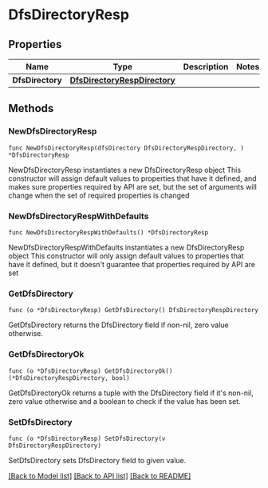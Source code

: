 # DfsDirectoryResp

## Properties

Name | Type | Description | Notes
------------ | ------------- | ------------- | -------------
**DfsDirectory** | [**DfsDirectoryRespDirectory**](DfsDirectoryRespDirectory.md) |  | 

## Methods

### NewDfsDirectoryResp

`func NewDfsDirectoryResp(dfsDirectory DfsDirectoryRespDirectory, ) *DfsDirectoryResp`

NewDfsDirectoryResp instantiates a new DfsDirectoryResp object
This constructor will assign default values to properties that have it defined,
and makes sure properties required by API are set, but the set of arguments
will change when the set of required properties is changed

### NewDfsDirectoryRespWithDefaults

`func NewDfsDirectoryRespWithDefaults() *DfsDirectoryResp`

NewDfsDirectoryRespWithDefaults instantiates a new DfsDirectoryResp object
This constructor will only assign default values to properties that have it defined,
but it doesn't guarantee that properties required by API are set

### GetDfsDirectory

`func (o *DfsDirectoryResp) GetDfsDirectory() DfsDirectoryRespDirectory`

GetDfsDirectory returns the DfsDirectory field if non-nil, zero value otherwise.

### GetDfsDirectoryOk

`func (o *DfsDirectoryResp) GetDfsDirectoryOk() (*DfsDirectoryRespDirectory, bool)`

GetDfsDirectoryOk returns a tuple with the DfsDirectory field if it's non-nil, zero value otherwise
and a boolean to check if the value has been set.

### SetDfsDirectory

`func (o *DfsDirectoryResp) SetDfsDirectory(v DfsDirectoryRespDirectory)`

SetDfsDirectory sets DfsDirectory field to given value.



[[Back to Model list]](../README.md#documentation-for-models) [[Back to API list]](../README.md#documentation-for-api-endpoints) [[Back to README]](../README.md)


